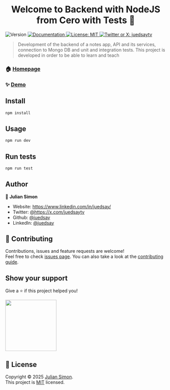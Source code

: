 <h1 align="center">Welcome to Backend with NodeJS from Cero with Tests 👋</h1>
<p>
  <img alt="Version" src="https://img.shields.io/badge/version-1.0.0-blue.svg?cacheSeconds=2592000" />
  <a href="https://github.com/juedsay/notes-api-backend" target="_blank">
    <img alt="Documentation" src="https://img.shields.io/badge/documentation-yes-brightgreen.svg" />
  </a>
  <a href="https://github.com/juedsay/notes-api-backend/blob/main/LICENSE" target="_blank">
    <img alt="License: MIT" src="https://img.shields.io/badge/License-MIT-yellow.svg" />
  </a>
  <a href="https://x.com/juedsaytv" target="_blank">
    <img alt="Twitter or X: juedsaytv" src="https://img.shields.io/twitter/follow/juedsaytv.svg?style=social" />
  </a>
</p>

> Development of the backend of a notes app, API and its services, connection to Mongo DB and unit and integration tests. This project is developed in order to be able to learn and teach

### 🏠 [Homepage](https://github.com/juedsay/notes-api-backend)

### ✨ [Demo](https://github.com/juedsay/notes-api-backend)

## Install

```sh
npm install
```

## Usage

```sh
npm run dev
```

## Run tests

```sh
npm run test
```

## Author

👤 **Julian Simon**

* Website: https://www.linkedin.com/in/juedsay/
* Twitter: [@https:\/\/x.com\/juedsaytv](https://twitter.com/https:\/\/x.com\/juedsaytv)
* Github: [@juedsay](https://github.com/juedsay)
* LinkedIn: [@juedsay](https://linkedin.com/in/https:\/\/www.linkedin.com\/in\/juedsay\/)

## 🤝 Contributing

Contributions, issues and feature requests are welcome!<br />Feel free to check [issues page](https://github.com/juedsay/notes-api-backend/issues). You can also take a look at the [contributing guide](https://github.com/juedsay/notes-api-backend).

## Show your support

Give a ⭐️ if this project helped you!

<a href="https://www.patreon.com/c/juedsay" target="_blank">
  <img src="https://c5.patreon.com/external/logo/become_a_patron_button@2x.png" width="160">
</a>

## 📝 License

Copyright © 2025 [Julian Simon](https://github.com/juedsay).<br />
This project is [MIT](https://github.com/juedsay/notes-api-backend/blob/main/LICENSE) licensed.
